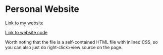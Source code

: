# Personal Website

[Link to my website](https://lui5c.github.io)

[Link to website code](https://github.com/lui5c/lui5c.github.io/blob/main/index.html)

Worth noting that the file is a self-contained HTML file with inlined CSS, so you can also just do right-click>view source on the page.